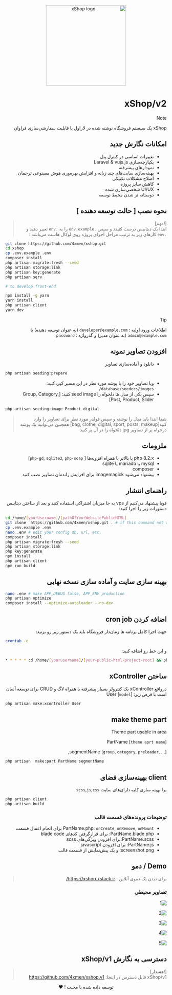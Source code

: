 <div dir="rtl">
<div align="center">
    <img width="250" src="resources/images/xshop-logo.svg" alt="xShop logo">
</div>

# xShop/v2

> [!NOTE]
> xShop یک سیستم فروشگاه نوشته شده در لاراول با قابلیت سفارشی‌سازی فراوان

## امکانات نگارش جدید

- تغییرات اساسی در کنترل پنل
- یکپارچه‌سازی Laravel & vujs.js
- نمودارهای پیشرفته
- بهینه‌سازی سایت‌های چند زبانه و افزایش بهره‌وری هوش مصنوعی ترجمان
- اصلاح مشکلات تکنیکی
- کاهش سایز پروژه
- UI/UX شخصی‌سازی شده
- دوستانه تر شدن محیط توسعه

## نحوه نصب [ حالت توسعه دهنده ]

> [!مهم]  
> ابتدا یک دیتابیس درست کنیدد و سپس `.env.example` را به  `.env` تغییر دهید و  `.env` کارهای زیر به ترتیب مراحل اجرای
> پروژه روی لوکال هاست می‌باشد :

<div dir="ltr">

```bash
git clone https://github.com/4xmen/xshop.git
cd xshop
cp .env.example .env
composer install
php artisan migrate:fresh --seed
php artisan storage:link
php artisan key:generate
php artisan serv

# to develop front-end

npm install -g yarn
yarn install
php artisan client
yarn dev
```
</div>

> [!TIP]
> اطلاعات ورود اولیه  : `developer@example.com` (به عنوان توسعه دهنده) یا `admin@example.com` (به عنوان مدیر) و
> گذرواژه : `password`

## افزودن تصاویر نمونه

- دانلود و آماده‌سازی تصاویر


<div dir="ltr">

```bash
php artisan seeding:prepare
 ```
</div> 


- ویا تصاویر خود را با پوشه مورد نظر در این مسیر کپی کنید: `database/seeders/images/`
- سپس یکی از مدل ها دلخواه را seed image کنید: [Group, Category, Post, Product, Slider]

<div dir="ltr">

```bash
php artisan seeding:image Product digital
```
</div>

> شما ابتدا باید مدل را نوشته و سپس فولدر مورد نظر برای تصاویر را وارد کنید[bag, clothe, digital, sport, posts, makeup]
> همچنین می‌توانید یک پوشه درخواه پر از تصاویر jpg دلخواه را در آن پر کنید

## ملزومات

- php 8.2.x یا بالاتر با همراه افزونه‌ها [ `php-gd`, `sqlite3`, `php-soap`]
- mysql یا mariadb یا sqlite
- composer
- پیشنهاد می‌شود imagemagick برای افزایش راندمان تصاویر نصب کنید

## راهنمای انتشار

قویا پیشنهاد می‌کنیم از vps به جا میزبان اشتراکی استفاده کنید و بعد از ساختن دیتابیس دستورات زیر را اجرا کنید:

<div dir="ltr">

```bash
cd /home/[yourUsername]/[pathOfYourWebsitePublicHTML]
git clone  https://github.com/4xmen/xshop.git . # if this command not work make empty this folder
cp .env.example .env
nano .env # edit your config db, url, etc.
composer install
php artisan migrate:fresh --seed
php artisan storage:link
php key:generate
npm install 
php artisan client
npm run build
```
</div>

## بهینه سازی سایت و آماده سازی نسخه نهایی

<div dir="ltr">

```bash
nano .env # make APP_DEBUG false, APP_ENV production
php artisan optimize
composer install --optimize-autoloader --no-dev
```
</div>

## اضافه کردن cron job

جهت اجرا کامل برنامه ها زمان‌دار فروشگاه باید یک دستور زیر رو بزنید:

<div dir="ltr">

```bash
crontab -e
```
</div>

و این خط رو اضافه کنید:

<div dir="ltr">

```bash
* * * * * cd /home/[yourusername]/[your-public-html-project-root] && php artisan schedule:run >> /dev/null 2>&1
```
</div>


## ساختن xController

درواقع xController یک کنترولر بسیار پیشرفته با همراه لاگ و CRUD برای توسعه آسان است با فرض زیر:
User [`model`]

<div dir="ltr">

```bash
php artisan make:xcontroller User
```
</div>

## make theme part

Theme part usable in area

PartName [`theme aprt name`]

segmentName [`group`, `category`, `preloader`, ...],

<div dir="ltr">

```bash
php artisan  make:part PartName segmentName
```
</div>

## client بهینه‌سازی فضای

برا بهینه سازی کلیه دارای‌های سایت `scss`,`js`,`css`


<div dir="ltr">

```bash
php artisan client
php artisan build
```
</div>

### توضیحات پرونده‌های قسمت قالب 

- PartName.php: `onCreate`, `onRemove`, `onMount` برای انجام اعمال قسمت
- PartName.blade.php: برای قرارگرفتن کد‌های blade code
- PartName.scss:برای افزودن ویژگی‌های scss
- PartName.js: برای افزودن javascript
- screenshot.png: و یک پیش‌نمایش از قسمت قالب

## Demo / دمو

> برای دیدن یک دموی آنلاین : <a href="https://xshop.xstack.ir/login">https://xshop.xstack.ir/</a>

### تصاویر محیطی

![1](https://raw.githubusercontent.com/A1Gard/xshop-installer-assets/master/screenshots/xshop-screenshot1.png)

![2](https://raw.githubusercontent.com/A1Gard/xshop-installer-assets/master/screenshots/xshop-screenshot2.png)

![3](https://raw.githubusercontent.com/A1Gard/xshop-installer-assets/master/screenshots/xshop-screenshot3.jpg)

![4](https://raw.githubusercontent.com/A1Gard/xshop-installer-assets/master/screenshots/xshop-screenshot4.png)

![5](https://raw.githubusercontent.com/A1Gard/xshop-installer-assets/master/screenshots/xshop-screenshot5.jpg)

## دسترسی به نگارش xShop/v1

> [!هشدار]  
> xShop/v1 قابل دسترس در اینجا: <a href="https://github.com/4xmen/xshop.v1">https://github.com/4xmen/xshop.v1</a>


<p align="center"> 
   توسعه داده شده با محبت ! ❤️
</p>
</div>
